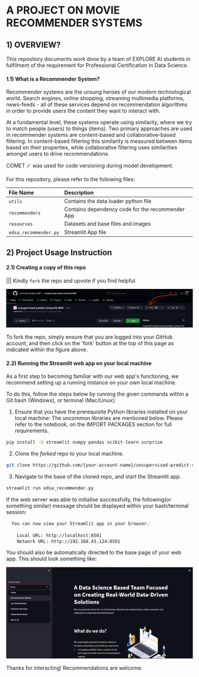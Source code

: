 # A PROJECT ON MOVIE RECOMMENDER SYSTEMS


## 1) OVERVIEW?
This repository documents work done by a team of EXPLORE AI students in fulfilment of the requirement for Professional Certification in Data Science.

#### 1.1) What is a Recommender System?
Recommender systems are the unsung heroes of our modern technological world. Search engines, online shopping, streaming multimedia platforms, news-feeds - all of these services depend on recommendation algorithms in order to provide users the content they want to interact with.

At a fundamental level, these systems operate using similarity, where we try to match people (users) to things (items). Two primary approaches are used in recommender systems are content-based and collaborative-based filtering.  In content-based filtering this similarity is measured between items based on their properties, while collaborative filtering uses similarities amongst users to drive recommendations.

COMET ☄️ was used for code versioning during model development.

For this repository, please refer to the following files:

| File Name              | Description                                      |
| :--------------------- | :--------------------                            |
| `utils`                | Contains the data loader python file             |
| `recommenders`         | Contains dependency code for the recommender App |
| `resources`            | Datasets and base files and images               |
| `edsa_recommender.py`  | Streamlit App file                               |

## 2) Project Usage Instruction

#### 2.1) Creating a copy of this repo

||| Kindly ```fork``` the repo and upvote if you find helpful.

![Fork Repo](resources/imgs/fork.png)  

To fork the repo, simply ensure that you are logged into your GitHub account, and then click on the 'fork' button at the top of this page as indicated within the figure above.

#### 2.2) Running the Streamlit web app on your local machine

As a first step to becoming familiar with our web app's functioning, we recommend setting up a running instance on your own local machine.

To do this, follow the steps below by running the given commands within a Git bash (Windows), or terminal (Mac/Linux):

 1. Ensure that you have the prerequisite Python libraries installed on your local machine: The uncommon libraries are mentioned below. Please refer to the notebook, on the IMPORT PACKAGES section for full requirements.

 ```bash
 pip install -U streamlit numpy pandas scikit-learn surprise
  ```

 2. Clone the *forked* repo to your local machine.

 ```bash
 git clone https://github.com/{your-account-name}/unsupervised-predict-streamlit-BM1.git
 ```  

 3. Navigate to the base of the cloned repo, and start the Streamlit app.

 ```bash
 streamlit run edsa_recommender.py
 ```

 If the web server was able to initialise successfully, the following(or something similar) message should be displayed within your bash/terminal session:

```
  You can now view your Streamlit app in your browser.

    Local URL: http://localhost:8501
    Network URL: http://192.168.43.124:8501
```

You should also be automatically directed to the base page of your web app. This should look something like:

![Streamlit base page](resources/imgs/homepage.png)

Thanks for interacting! Recommendations are welcome.
